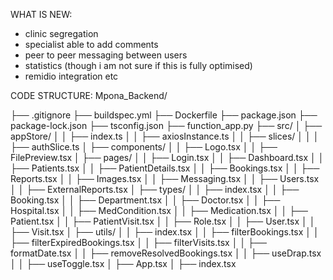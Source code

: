 WHAT IS NEW: 
- clinic segregation
- specialist able to add comments
- peer to peer messaging between users
- statistics (though i am not sure if this is fully optimised)
- remidio integration etc 

CODE STRUCTURE: Mpona_Backend/

├── .gitignore
├── buildspec.yml
├── Dockerfile
├── package.json
├── package-lock.json
├── tsconfig.json
├── function_app.py
├── src/
│   ├── appStore/
│   │   ├── index.ts
│   │   ├── axiosInstance.ts
│   │   ├── slices/
│   │   │   ├── authSlice.ts
│   ├── components/
│   │   ├── Logo.tsx
│   │   ├── FilePreview.tsx
│   ├── pages/
│   │   ├── Login.tsx
│   │   ├── Dashboard.tsx
│   │   ├── Patients.tsx
│   │   ├── PatientDetails.tsx
│   │   ├── Bookings.tsx
│   │   ├── Reports.tsx
│   │   ├── Images.tsx
│   │   ├── Messaging.tsx
│   │   ├── Users.tsx
│   │   ├── ExternalReports.tsx
│   ├── types/
│   │   ├── index.tsx
│   │   ├── Booking.tsx
│   │   ├── Department.tsx
│   │   ├── Doctor.tsx
│   │   ├── Hospital.tsx
│   │   ├── MedCondition.tsx
│   │   ├── Medication.tsx
│   │   ├── Patient.tsx
│   │   ├── PatientVisit.tsx
│   │   ├── Role.tsx
│   │   ├── User.tsx
│   │   ├── Visit.tsx
│   ├── utils/
│   │   ├── index.tsx
│   │   ├── filterBookings.tsx
│   │   ├── filterExpiredBookings.tsx
│   │   ├── filterVisits.tsx
│   │   ├── formatDate.tsx
│   │   ├── removeResolvedBookings.tsx
│   │   ├── useDrap.tsx
│   │   ├── useToggle.tsx
│   ├── App.tsx
│   ├── index.tsx
